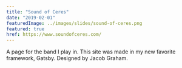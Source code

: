 ```yaml
---
title: "Sound of Ceres"
date: "2019-02-01"
featuredImage: ../images/slides/sound-of-ceres.png
featured: true
href: https://www.soundofceres.com/
---
```

A page for the band I play in. This site was made in my new favorite framework, Gatsby. Designed by Jacob Graham.

